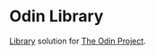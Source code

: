 # Odin Library
[Library](https://www.theodinproject.com/lessons/node-path-javascript-library) solution for [The Odin Project](https://www.theodinproject.com).
